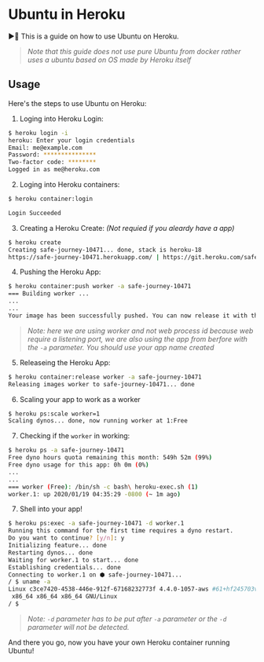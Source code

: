 # Ubuntu in Heroku

▶️🐳 This is a guide on how to use Ubuntu on Heroku.

> *Note that this guide does not use pure Ubuntu from docker rather uses a ubuntu based on OS made by Heroku itself*

## Usage

Here's the steps to use Ubuntu on Heroku:

1. Loging into Heroku Login:
```bash
$ heroku login -i
heroku: Enter your login credentials
Email: me@example.com
Password: ***************
Two-factor code: ********
Logged in as me@heroku.com
```
2. Loging into Heroku containers:
```bash
$ heroku container:login

Login Succeeded
```
3. Creating a Heroku Create: *(Not requied if you aleardy have a app)*
```bash
$ heroku create
Creating safe-journey-10471... done, stack is heroku-18
https://safe-journey-10471.herokuapp.com/ | https://git.heroku.com/safe-journey-10471.git
```
4. Pushing the Heroku App:
```bash
$ heroku container:push worker -a safe-journey-10471
=== Building worker ...
...
...
Your image has been successfully pushed. You can now release it with the 'container:release' command.
```
> *Note: here we are using worker and not web process id because web require a listening port, we are also using the app from berfore with the `-a` parameter. You should use your app name created*
5. Releaseing the Heroku App:
```bash
$ heroku container:release worker -a safe-journey-10471
Releasing images worker to safe-journey-10471... done
```
6. Scaling your app to work as a worker
```bash
$ heroku ps:scale worker=1 
Scaling dynos... done, now running worker at 1:Free
``` 
7. Checking if the `worker` in working:
```bash
$ heroku ps -a safe-journey-10471
Free dyno hours quota remaining this month: 549h 52m (99%)
Free dyno usage for this app: 0h 0m (0%)
...
...
=== worker (Free): /bin/sh -c bash\ heroku-exec.sh (1)
worker.1: up 2020/01/19 04:35:29 -0800 (~ 1m ago)
```
7. Shell into your app!
```bash
$ heroku ps:exec -a safe-journey-10471 -d worker.1
Running this command for the first time requires a dyno restart.
Do you want to continue? [y/n]: y
Initializing feature... done
Restarting dynos... done
Waiting for worker.1 to start... done
Establishing credentials... done
Connecting to worker.1 on ⬢ safe-journey-10471...
/ $ uname -a
Linux c3ce7420-4538-446e-912f-67168232773f 4.4.0-1057-aws #61+hf245703v20191104b1-Ubuntu SMP Mon Nov 4 15:32:25 UTC 2019
 x86_64 x86_64 x86_64 GNU/Linux
/ $
```
> *Note: `-d` parameter has to be put after `-a` parameter or the `-d` parameter will not be detected.* 

And there you go, now you have your own Heroku container running Ubuntu!
